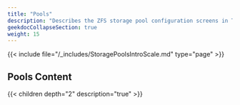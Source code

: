 ```yaml
---
title: "Pools"
description: "Describes the ZFS storage pool configuration screens in TrueNAS SCALE."
geekdocCollapseSection: true
weight: 15
---
```


{{< include file="/_includes/StoragePoolsIntroScale.md" type="page" >}}

## Pools Content

{{< children depth="2" description="true" >}}
